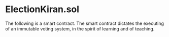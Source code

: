 # ElectionKiran.sol
The following is a smart contract. The smart contract dictates the executing of an immutable voting system, in the spirit of learning and of teaching.
